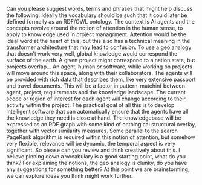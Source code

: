 Can you please suggest words, terms and phrases that might help discuss the following. Ideally the vocabulary should be such that it could later be defined formally as an RDF/OWL ontology. The context is AI agents and the concepts revolve around the notion of attention in the human sense, to apply to knowledge used in project managrment. Attention would be the ideal word at the heart of this, but this also has a technical meaning in the transformer architecture that may lead to confusion. 
To use a geo analogy that doesn't work very well, global knowledge would correspond the surface of the earth. A given project might correspond to a nation state, but projects overlap... An agent, human or software, while working on projects will move around this space,  along with their collaborators. The agents will be provided with rich data that describes them, like very extensive passport and travel documents. This will be a factor in pattern-matchinf between agent, project, requirements and the knowledge landscape. The current scope or region of interest for each agent will change according to their activity within the project. The practical goal of all this is to develop intelligent software that can automatically ensure that the agents have all the knowledge they need is close at hand. The knowledgebase will be expressed as an RDF graph with some kind of ontological structural overlay, together with vector similarity measures. Some parallel to the search PageRank algorithm is required within this notion of attention, but somehow very flexible, relevance will be dynamic, the temporal aspect is very significant.
So please can you review and think creatively about this. I believe pinning down a vocabulary is a good starting point, what do you think? For explaining the notions, the geo analogy is clunky, do you have any suggestions for something better? At this point we are brainstorming, we can explore ideas you think might work further.